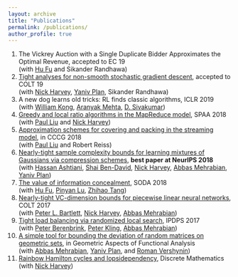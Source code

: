 ```yaml
---
layout: archive
title: "Publications"
permalink: /publications/
author_profile: true
---
```


1. The Vickrey Auction with a Single Duplicate Bidder Approximates the Optimal Revenue, accepted to EC 19 <br>
(with [Hu Fu](http://www.fuhuthu.com/) and Sikander Randhawa)
1. [Tight analyses for non-smooth stochastic gradient descent](https://arxiv.org/abs/1812.05217), accepted to COLT 19 <br>
(with [Nick Harvey](https://www.cs.ubc.ca/~nickhar/), [Yaniv Plan](http://www.yanivplan.com/), Sikander Randhawa)
1. A new dog learns old tricks: RL finds classic algorithms, ICLR 2019 <br>
(with [William Kong](http://wwkong.github.io/), [Aranyak Mehta](https://ai.google/research/people/author31656), [D. Sivakumar](https://ai.google/research/people/DSivakumar))
1. [Greedy and local ratio algorithms in the MapReduce model](https://arxiv.org/abs/1806.06421), SPAA 2018 <br>
(with [Paul Liu](https://cs.stanford.edu/people/paulliu/) and [Nick Harvey](https://www.cs.ubc.ca/~nickhar/))
1. [Approximation schemes for covering and packing in the streaming model](https://arxiv.org/abs/1706.09533), in CCCG 2018 <br>
(with [Paul Liu](https://cs.stanford.edu/people/paulliu/) and Robert Reiss)
1. [Nearly-tight sample complexity bounds for learning mixtures of Gaussians via compression schemes](https://arxiv.org/abs/1710.05209), **best paper at NeurIPS 2018**<br>
(with [Hassan Ashtiani](https://www.cas.mcmaster.ca/ashtiani/), [Shai Ben-David](https://cs.uwaterloo.ca/~shai/), [Nick Harvey](https://www.cs.ubc.ca/~nickhar/), [Abbas Mehrabian](https://www.cs.mcgill.ca/~amehra13/), [Yaniv Plan](http://www.yanivplan.com/))
1. [The value of information concealment](https://arxiv.org/abs/1707.05875), SODA 2018<br>
(with [Hu Fu](http://www.fuhuthu.com/), [Pinyan Lu](http://itcs.shufe.edu.cn/pinyan/), [Zhihao Tang](https://i.cs.hku.hk/~zhtang/))
1. [Nearly-tight VC-dimension bounds for piecewise linear neural networks](https://arxiv.org/abs/1703.02930), COLT 2017<br>
(with [Peter L. Bartlett](https://www.stat.berkeley.edu/~bartlett/), [Nick Harvey](https://www.cs.ubc.ca/~nickhar/), [Abbas Mehrabian](https://www.cs.mcgill.ca/~amehra13/))
1. [Tight load balancing via randomized local search](https://arxiv.org/abs/1706.09997), IPDPS 2017 <br>
(with [Peter Berenbrink](https://www.cs.sfu.ca/~petra/), [Peter Kling](https://academic.pkling.de/), [Abbas Mehrabian](https://www.cs.mcgill.ca/~amehra13/))
1. [A simple tool for bounding the deviation of random matrices on geometric sets](https://arxiv.org/abs/1603.00897), in Geometric Aspects of Functional Analysis<br>
(with [Abbas Mehrabian](https://www.cs.mcgill.ca/~amehra13/), [Yaniv Plan](http://www.yanivplan.com/), and [Roman Vershynin](https://www.math.uci.edu/~rvershyn/))
1. [Rainbow Hamilton cycles and lopsidependency](https://www.cs.ubc.ca/~cvliaw/papers/LLLHamilton.pdf), Discrete Mathematics<br>
(with [Nick Harvey](https://www.cs.ubc.ca/~nickhar/))
